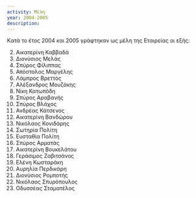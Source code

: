 ```yaml
---
activity: Μέλη
year: 2004-2005
description: 
---
```


Kατά το έτος 2004 και 2005 γράφτηκαν ως μέλη της Eταιρείας οι εξής:

2. Αικατερίνη Καββαδά
3. Διονύσιος Μελάς
4. Σπύρος Φίλιππας
5. Απόστολος Μαργέλης
6. Λάμπρος Βρεττός
7. Αλέξανδρος Μουζάκης
8. Νίκη Κατωπόδη
9. Σπύρος Αραβανής
10. Σπύρος Βλάχος
11. Ανδρέας Κάτσενος
12. Αικατερίνη Βανδώρου
13. Νικόλαος Κονιδάρης
14. Σωτηρία Πολίτη
15. Ευσταθία Πολίτη
16. Σπύρος Αρματάς
17. Αικατερίνη Βουκελάτου
18. Γεράσιμος Ζαβιτσάνος
19. Ελένη Κωσταράκη
20. Αυρηλία Περδικάρη
21. Διονύσιος Ρομποτής
22. Νικόλαος Σπυρόπουλος
23. Οδυσσέας Σταματέλος



